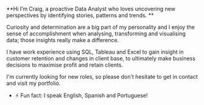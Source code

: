 **Hi I’m Craig, a proactive Data Analyst who loves uncovering new perspectives by identifying stories, patterns and trends. **

Curiosity and determination are a big part of my personality and I enjoy the sense of accomplishment when analysing, transforming and visualising data; those insights really make a difference.

I have work experience using SQL, Tableau and Excel to gain insight in customer retention and changes in client base, to ultimately make business decisions to maximise profit and retain clients. 

I'm currently looking for new roles, so please don't hesitate to get in contact and visit my portfolio.

- ⚡ Fun fact: I speak English, Spanish and Portuguese!

<!---
craigdatatech/craigdatatech is a ✨ special ✨ repository because its `README.md` (this file) appears on your GitHub profile.
You can click the Preview link to take a look at your changes.
--->
